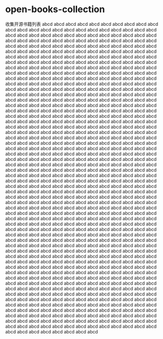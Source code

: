 # open-books-collection
收集开源书籍列表
abcd
abcd
abcd
abcd
abcd
abcd
abcd
abcd
abcd
abcd
abcd
abcd
abcd
abcd
abcd
abcd
abcd
abcd
abcd
abcd
abcd
abcd
abcd
abcd
abcd
abcd
abcd
abcd
abcd
abcd
abcd
abcd
abcd
abcd
abcd
abcd
abcd
abcd
abcd
abcd
abcd
abcd
abcd
abcd
abcd
abcd
abcd
abcd
abcd
abcd
abcd
abcd
abcd
abcd
abcd
abcd
abcd
abcd
abcd
abcd
abcd
abcd
abcd
abcd
abcd
abcd
abcd
abcd
abcd
abcd
abcd
abcd
abcd
abcd
abcd
abcd
abcd
abcd
abcd
abcd
abcd
abcd
abcd
abcd
abcd
abcd
abcd
abcd
abcd
abcd
abcd
abcd
abcd
abcd
abcd
abcd
abcd
abcd
abcd
abcd
abcd
abcd
abcd
abcd
abcd
abcd
abcd
abcd
abcd
abcd
abcd
abcd
abcd
abcd
abcd
abcd
abcd
abcd
abcd
abcd
abcd
abcd
abcd
abcd
abcd
abcd
abcd
abcd
abcd
abcd
abcd
abcd
abcd
abcd
abcd
abcd
abcd
abcd
abcd
abcd
abcd
abcd
abcd
abcd
abcd
abcd
abcd
abcd
abcd
abcd
abcd
abcd
abcd
abcd
abcd
abcd
abcd
abcd
abcd
abcd
abcd
abcd
abcd
abcd
abcd
abcd
abcd
abcd
abcd
abcd
abcd
abcd
abcd
abcd
abcd
abcd
abcd
abcd
abcd
abcd
abcd
abcd
abcd
abcd
abcd
abcd
abcd
abcd
abcd
abcd
abcd
abcd
abcd
abcd
abcd
abcd
abcd
abcd
abcd
abcd
abcd
abcd
abcd
abcd
abcd
abcd
abcd
abcd
abcd
abcd
abcd
abcd
abcd
abcd
abcd
abcd
abcd
abcd
abcd
abcd
abcd
abcd
abcd
abcd
abcd
abcd
abcd
abcd
abcd
abcd
abcd
abcd
abcd
abcd
abcd
abcd
abcd
abcd
abcd
abcd
abcd
abcd
abcd
abcd
abcd
abcd
abcd
abcd
abcd
abcd
abcd
abcd
abcd
abcd
abcd
abcd
abcd
abcd
abcd
abcd
abcd
abcd
abcd
abcd
abcd
abcd
abcd
abcd
abcd
abcd
abcd
abcd
abcd
abcd
abcd
abcd
abcd
abcd
abcd
abcd
abcd
abcd
abcd
abcd
abcd
abcd
abcd
abcd
abcd
abcd
abcd
abcd
abcd
abcd
abcd
abcd
abcd
abcd
abcd
abcd
abcd
abcd
abcd
abcd
abcd
abcd
abcd
abcd
abcd
abcd
abcd
abcd
abcd
abcd
abcd
abcd
abcd
abcd
abcd
abcd
abcd
abcd
abcd
abcd
abcd
abcd
abcd
abcd
abcd
abcd
abcd
abcd
abcd
abcd
abcd
abcd
abcd
abcd
abcd
abcd
abcd
abcd
abcd
abcd
abcd
abcd
abcd
abcd
abcd
abcd
abcd
abcd
abcd
abcd
abcd
abcd
abcd
abcd
abcd
abcd
abcd
abcd
abcd
abcd
abcd
abcd
abcd
abcd
abcd
abcd
abcd
abcd
abcd
abcd
abcd
abcd
abcd
abcd
abcd
abcd
abcd
abcd
abcd
abcd
abcd
abcd
abcd
abcd
abcd
abcd
abcd
abcd
abcd
abcd
abcd
abcd
abcd
abcd
abcd
abcd
abcd
abcd
abcd
abcd
abcd
abcd
abcd
abcd
abcd
abcd
abcd
abcd
abcd
abcd
abcd
abcd
abcd
abcd
abcd
abcd
abcd
abcd
abcd
abcd
abcd
abcd
abcd
abcd
abcd
abcd
abcd
abcd
abcd
abcd
abcd
abcd
abcd
abcd
abcd
abcd
abcd
abcd
abcd
abcd
abcd
abcd
abcd
abcd
abcd
abcd
abcd
abcd
abcd
abcd
abcd
abcd
abcd
abcd
abcd
abcd
abcd
abcd
abcd
abcd
abcd
abcd
abcd
abcd
abcd
abcd
abcd
abcd
abcd
abcd
abcd
abcd
abcd
abcd
abcd
abcd
abcd
abcd
abcd
abcd
abcd
abcd
abcd
abcd
abcd
abcd
abcd
abcd
abcd
abcd
abcd
abcd
abcd
abcd
abcd
abcd
abcd
abcd
abcd
abcd
abcd
abcd
abcd
abcd
abcd
abcd
abcd
abcd
abcd
abcd
abcd
abcd
abcd
abcd
abcd
abcd
abcd
abcd
abcd
abcd
abcd
abcd
abcd
abcd
abcd
abcd
abcd
abcd
abcd
abcd
abcd
abcd
abcd
abcd
abcd
abcd
abcd
abcd
abcd
abcd
abcd
abcd
abcd
abcd
abcd
abcd
abcd
abcd
abcd
abcd
abcd
abcd
abcd
abcd
abcd
abcd
abcd
abcd
abcd
abcd
abcd
abcd
abcd
abcd
abcd
abcd
abcd
abcd
abcd
abcd
abcd
abcd
abcd
abcd
abcd
abcd
abcd
abcd
abcd
abcd
abcd
abcd
abcd
abcd
abcd
abcd
abcd
abcd
abcd
abcd
abcd
abcd
abcd
abcd
abcd
abcd
abcd
abcd
abcd
abcd
abcd
abcd
abcd
abcd
abcd
abcd
abcd
abcd
abcd
abcd
abcd
abcd
abcd
abcd
abcd
abcd
abcd
abcd
abcd
abcd
abcd
abcd
abcd
abcd
abcd
abcd
abcd
abcd
abcd
abcd
abcd
abcd
abcd
abcd
abcd
abcd
abcd
abcd
abcd
abcd
abcd
abcd
abcd
abcd
abcd
abcd
abcd
abcd
abcd
abcd
abcd
abcd
abcd
abcd
abcd
abcd
abcd
abcd
abcd
abcd
abcd
abcd
abcd
abcd
abcd
abcd
abcd
abcd
abcd
abcd
abcd
abcd
abcd
abcd
abcd
abcd
abcd
abcd
abcd
abcd
abcd
abcd
abcd
abcd
abcd
abcd
abcd
abcd
abcd
abcd
abcd
abcd
abcd
abcd
abcd
abcd
abcd
abcd
abcd
abcd
abcd
abcd
abcd
abcd
abcd
abcd
abcd
abcd
abcd
abcd
abcd
abcd
abcd
abcd
abcd
abcd
abcd
abcd
abcd
abcd
abcd
abcd
abcd
abcd
abcd
abcd
abcd
abcd
abcd
abcd
abcd
abcd
abcd
abcd
abcd
abcd
abcd
abcd
abcd
abcd
abcd
abcd
